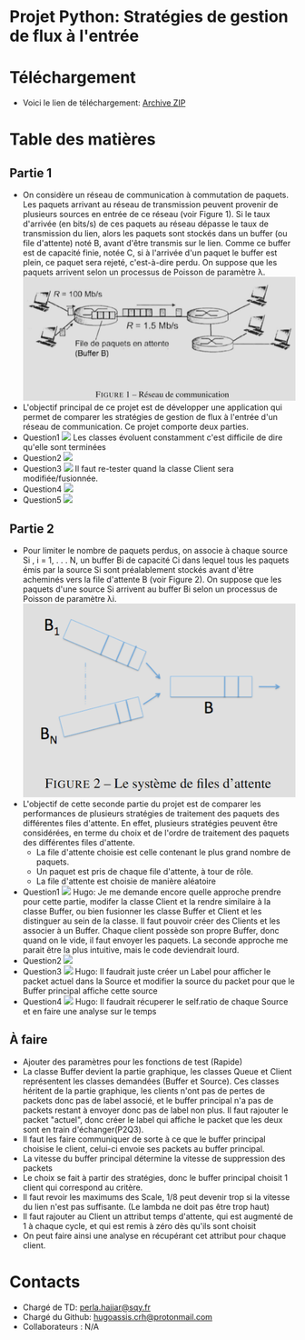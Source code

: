 
# Projet Python: Stratégies de gestion de flux à l'entrée 

# Téléchargement
  - Voici le lien de téléchargement:
  [Archive ZIP](https://github.com/uvsq22200574/Projet-IN407/raw/main/embed/Projet-IN407_2024_04_20.7z)

# Table des matières
  ## Partie 1
  - On considère un réseau de communication à commutation de paquets. Les paquets arrivant au réseau de transmission peuvent provenir de plusieurs sources en entrée de ce réseau (voir Figure 1). Si le taux d'arrivée (en bits/s) de ces paquets au réseau dépasse le taux de transmission du lien, alors les paquets sont stockés dans un buffer (ou file d'attente) noté B, avant d'être transmis sur le lien. Comme ce buffer est de capacité finie, notée C, si à l'arrivée d'un paquet le buffer est plein, ce paquet sera rejeté, c'est-à-dire perdu. On suppose que les paquets arrivent selon un processus de Poisson de paramètre λ.
  ![Figure1](embed/Figure%201.png)
  - L'objectif principal de ce projet est de développer une application qui permet de comparer les stratégies de gestion de flux à l'entrée d'un réseau de communication. Ce projet comporte deux parties.
  - Question1 ![](https://img.shields.io/badge/Status-half_completed-yellow) Les classes évoluent constamment c'est difficile de dire qu'elle sont terminées
  - Question2 ![](https://img.shields.io/badge/Status-completed-green)
  - Question3 ![](https://img.shields.io/badge/Status-completed-green) Il faut re-tester quand la classe Client sera modifiée/fusionnée.
  - Question4 ![](https://img.shields.io/badge/Status-completed-green)
  - Question5 ![](https://img.shields.io/badge/Status-completed-green)
  ## Partie 2
  - Pour limiter le nombre de paquets perdus, on associe à chaque source Si , i = 1, . . . N, un buffer Bi de capacité Ci dans lequel tous les paquets émis par la source Si sont préalablement stockés avant d'être acheminés vers la file d'attente B (voir Figure 2). On suppose que les paquets d'une source Si arrivent au buffer Bi selon un processus de Poisson de paramètre λi.
  ![Figure2](embed/Figure%202.png)
  - L'objectif de cette seconde partie du projet est de comparer les performances de plusieurs stratégies de traitement des paquets des différentes files d'attente. En effet, plusieurs stratégies peuvent être considérées, en terme du choix et de l'ordre de traitement des paquets des différentes files d'attente.
    - La file d'attente choisie est celle contenant le plus grand nombre de paquets.
    - Un paquet est pris de chaque file d'attente, à tour de rôle.
    - La file d'attente est choisie de manière aléatoire
  - Question1 ![](https://img.shields.io/badge/Status-todo-red) Hugo: Je me demande encore quelle approche prendre pour cette partie, modifer la classe Client et la rendre similaire à la classe Buffer, ou bien fusionner les classe Buffer et Client et les distinguer au sein de la classe. Il faut pouvoir créer des Clients et les associer à un Buffer. Chaque client possède son propre Buffer, donc quand on le vide, il faut envoyer les paquets. La seconde approche me parait être la plus intuitive, mais le code deviendrait lourd.
  - Question2 ![](https://img.shields.io/badge/Status-todo-red)
  - Question3 ![](https://img.shields.io/badge/Status-todo-red) Hugo: Il faudrait juste créer un Label pour afficher le packet actuel dans la Source et modifier la source du packet pour que le Buffer principal affiche cette source
  - Question4 ![](https://img.shields.io/badge/Status-todo-red) Hugo: Il faudrait récuperer le self.ratio de chaque Source et en faire une analyse sur le temps
  ## À faire
  - Ajouter des paramètres pour les fonctions de test (Rapide)
  - La classe Buffer devient la partie graphique, les classes Queue et Client représentent les classes demandées (Buffer et Source). Ces classes héritent de la partie graphique, les clients n'ont pas de pertes de packets donc pas de label associé, et le buffer principal n'a pas de packets restant à envoyer donc pas de label non plus. Il faut rajouter le packet "actuel", donc créer le label qui affiche le packet que les deux sont en train d'échanger(P2Q3).
  - Il faut les faire communiquer de sorte à ce que le buffer principal choisise le client, celui-ci envoie ses packets au buffer principal.
  - La vitesse du buffer principal détermine la vitesse de suppression des packets
  - Le choix se fait à partir des stratégies, donc le buffer principal choisit 1 client qui correspond au critère.
  - Il faut revoir les maximums des Scale, 1/8 peut devenir trop si la vitesse du lien n'est pas suffisante. (Le lambda ne doit pas être trop haut)
  - Il faut rajouter au Client un attribut temps d'attente, qui est augmenté de 1 à chaque cycle, et qui est remis à zéro dès qu'ils sont choisit
  - On peut faire ainsi une analyse en récupérant cet attribut pour chaque client.

# Contacts
  - Chargé de TD: perla.hajjar@sqy.fr
  - Chargé du Github: hugoassis.crh@protonmail.com
  - Collaborateurs : N/A
